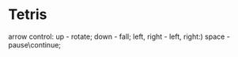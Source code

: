 # Tetris

arrow control:
  up - rotate;
  down - fall;
  left, right - left, right:)
  space - pause\continue;
